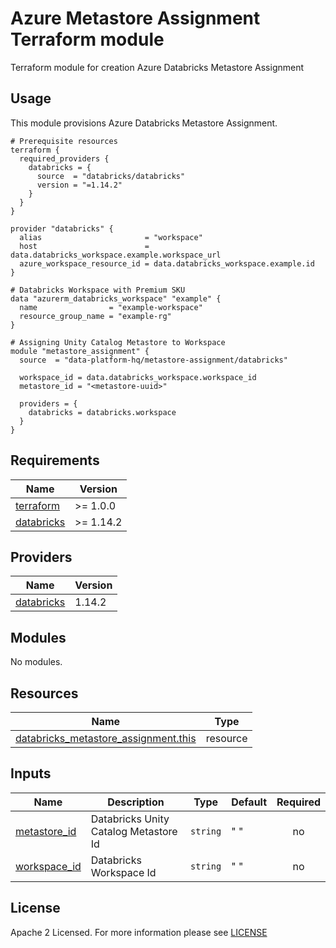 # Azure Metastore Assignment Terraform module
Terraform module for creation Azure Databricks Metastore Assignment

## Usage
This module provisions Azure Databricks Metastore Assignment.

```hcl
# Prerequisite resources
terraform {
  required_providers {
    databricks = {
      source  = "databricks/databricks"
      version = "=1.14.2"
    }
  }
}

provider "databricks" {
  alias                       = "workspace"
  host                        = data.databricks_workspace.example.workspace_url
  azure_workspace_resource_id = data.databricks_workspace.example.id
}

# Databricks Workspace with Premium SKU
data "azurerm_databricks_workspace" "example" {
  name                = "example-workspace"
  resource_group_name = "example-rg"
}

# Assigning Unity Catalog Metastore to Workspace
module "metastore_assignment" {
  source  = "data-platform-hq/metastore-assignment/databricks"

  workspace_id = data.databricks_workspace.workspace_id
  metastore_id = "<metastore-uuid>"

  providers = {
    databricks = databricks.workspace
  }
}
```

<!-- BEGIN_TF_DOCS -->
## Requirements

| Name                                                                      | Version   |
| ------------------------------------------------------------------------- | --------- |
| <a name="requirement_terraform"></a> [terraform](#requirement\_terraform) | >= 1.0.0  |
| <a name="requirement_databricks"></a> [databricks](#requirement\_databricks) | >= 1.14.2 |


## Providers

| Name                                                          | Version |
| ------------------------------------------------------------- | ------- |
| <a name="provider_databricks"></a> [databricks](#provider\_databricks) | 1.14.2  |

## Modules

No modules.

## Resources

| Name                                                                                                                              | Type     |
| --------------------------------------------------------------------------------------------------------------------------------- | -------- |
| [databricks_metastore_assignment.this](https://registry.terraform.io/providers/hashicorp/azurerm/latest/docs/resources/private_endpoint) | resource |


## Inputs

| Name                                                                                                                                    | Description                                                                                                               | Type           | Default | Required |
| --------------------------------------------------------------------------------------------------------------------------------------- | ------------------------------------------------------------------------------------------------------------------------- | -------------- | ------- | :------: |
| <a name="input_metastore_id"></a> [metastore\_id](#input\_metastore\_id)| Databricks Unity Catalog Metastore Id | `string` | " " |   no    |
| <a name="input_workspace_id"></a> [workspace_id](#input\_workspace_id)| Databricks Workspace Id | `string` | " " |   no    |

<!-- END_TF_DOCS -->

## License

Apache 2 Licensed. For more information please see [LICENSE](https://github.com/data-platform-hq/terraform-databricks-metastore-assignment/blob/main/LICENSE)
